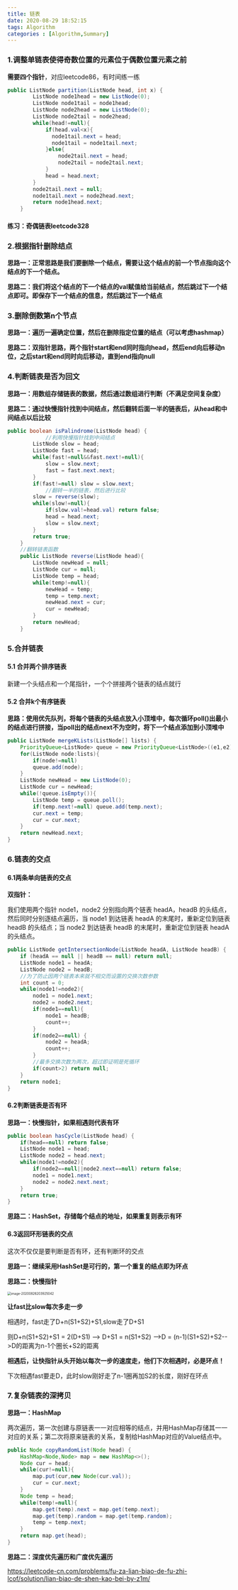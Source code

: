 ```yaml
---
title: 链表
date: 2020-08-29 18:52:15
tags: Algorithm
categories : [Algorithm,Summary]
---
```


### 1.调整单链表使得奇数位置的元素位于偶数位置元素之前

**需要四个指针**，对应leetcode86，有时间练一练

```java
public ListNode partition(ListNode head, int x) {
        ListNode node1head = new ListNode(0);
        ListNode node1tail = node1head;
        ListNode node2head = new ListNode(0);
        ListNode node2tail = node2head;
        while(head!=null){
            if(head.val<x){
              node1tail.next = head;
              node1tail = node1tail.next;
            }else{
                node2tail.next = head;
                node2tail = node2tail.next;
            }
            head = head.next;
        }
        node2tail.next = null;
        node1tail.next = node2head.next;
        return node1head.next;
    }
```

#### 练习：奇偶链表leetcode328

### 2.根据指针删除结点

**思路一：正常思路是我们要删除一个结点，需要让这个结点的前一个节点指向这个结点的下一个结点。**

**思路二：我们将这个结点的下一个结点的val赋值给当前结点，然后跳过下一个结点即可。即保存下一个结点的信息，然后跳过下一个结点**

### 3.删除倒数第n个节点

**思路一：遍历一遍确定位置，然后在删除指定位置的结点（可以考虑hashmap）**

**思路二：双指针思路，两个指针start和end同时指向head，然后end向后移动n位，之后start和end同时向后移动，直到end指向null**

### 4.判断链表是否为回文

**思路一：用数组存储链表的数据，然后通过数组进行判断（不满足空间复杂度）**

**思路二：通过快慢指针找到中间结点，然后翻转后面一半的链表后，从head和中间结点以后比较**

```java
public boolean isPalindrome(ListNode head) {
  			//利用快慢指针找到中间结点
        ListNode slow = head;
        ListNode fast = head;
        while(fast!=null&&fast.next!=null){
            slow = slow.next;
            fast = fast.next.next;
        }
        if(fast!=null) slow = slow.next;
  			//翻转一半的链表，然后进行比较
        slow = reverse(slow);
        while(slow!=null){
            if(slow.val!=head.val) return false;
            head = head.next;
            slow = slow.next;
        }
        return true;
    }
	//翻转链表函数
    public ListNode reverse(ListNode head){
        ListNode newHead = null;
        ListNode cur = null;
        ListNode temp = head;
        while(temp!=null){
            newHead = temp;
            temp = temp.next;
            newHead.next = cur;
            cur = newHead;
        }
        return newHead;
    }
```

### 5.合并链表

#### 5.1 合并两个排序链表

新建一个头结点和一个尾指针，一个个拼接两个链表的结点就行

#### 5.2 合并k个有序链表

**思路：使用优先队列，将每个链表的头结点放入小顶堆中，每次循环poll()出最小的结点进行拼接，当poll出的结点next不为空时，将下一个结点添加到小顶堆中**

```java
public ListNode mergeKLists(ListNode[] lists) {
    PriorityQueue<ListNode> queue = new PriorityQueue<ListNode>((e1,e2)->e1.val-e2.val);
    for(ListNode node:lists){
        if(node!=null)
        queue.add(node);
    }
    ListNode newHead = new ListNode(0);
    ListNode cur = newHead;
    while(!queue.isEmpty()){
        ListNode temp = queue.poll();
        if(temp.next!=null) queue.add(temp.next);
        cur.next = temp;
        cur = cur.next;
    }
    return newHead.next;
}
```



### 6.链表的交点

#### 6.1两条单向链表的交点

**双指针：**

我们使用两个指针 node1，node2 分别指向两个链表 headA，headB 的头结点，然后同时分别逐结点遍历，当 node1 到达链表 headA 的末尾时，重新定位到链表 headB 的头结点；当 node2 到达链表 headB 的末尾时，重新定位到链表 headA 的头结点。

```java
public ListNode getIntersectionNode(ListNode headA, ListNode headB) {
    if (headA == null || headB == null) return null;
    ListNode node1 = headA;
    ListNode node2 = headB;
    //为了防止因两个链表本来就不相交而设置的交换次数参数
    int count = 0;
    while(node1!=node2){
        node1 = node1.next;
        node2 = node2.next;
        if(node1==null){
            node1 = headB;
            count++;
        }
        if(node2==null) {
            node2 = headA;
            count++;
        }
        //最多交换次数为两次，超过即证明是死循环
        if(count>2) return null;
    }
    return node1;
}
```

#### 6.2判断链表是否有环

**思路一：快慢指针，如果相遇则代表有环**

```java
public boolean hasCycle(ListNode head) {
    if(head==null) return false;
    ListNode node1 = head;
    ListNode node2 = head.next;
    while(node1!=node2){
        if(node2==null||node2.next==null) return false;
        node1 = node1.next;
        node2 = node2.next.next;
    }
    return true;
}
```

**思路二：HashSet，存储每个结点的地址，如果重复则表示有环**

#### 6.3返回环形链表的交点

这次不仅仅是要判断是否有环，还有判断环的交点

**思路一：继续采用HashSet是可行的，第一个重复的结点即为环点**

**思路二：快慢指针**

<img src="/Users/huqiangzeng/Library/Application Support/typora-user-images/image-20200826203925042.png" alt="image-20200826203925042" style="zoom:50%;" />

**让fast比slow每次多走一步**

相遇时，fast走了D+n(S1+S2)+S1,slow走了D+S1

则D+n(S1+S2)+S1 = 2(D+S1) --> D+S1 = n(S1+S2) -->D = (n-1)(S1+S2)+S2-->D的距离为n-1个圈长+S2的距离

**相遇后，让快指针从头开始以每次一步的速度走，他们下次相遇时，必是环点！**

下次相遇fast要走D，此时slow刚好走了n-1圈再加S2的长度，刚好在环点

### 7.复杂链表的深拷贝

**思路一：HashMap**

两次遍历，第一次创建与原链表一一对应相等的结点，并用HashMap存储其一一对应的关系；第二次将原来链表的关系，复制给HashMap对应的Value结点中。

```java
public Node copyRandomList(Node head) {
    HashMap<Node,Node> map = new HashMap<>();
    Node cur = head;
    while(cur!=null){
        map.put(cur,new Node(cur.val));
        cur = cur.next;
    }
    Node temp = head;
    while(temp!=null){
        map.get(temp).next = map.get(temp.next);
        map.get(temp).random = map.get(temp.random);
        temp = temp.next;
    }
    return map.get(head);
}
```

**思路二：深度优先遍历和广度优先遍历**

https://leetcode-cn.com/problems/fu-za-lian-biao-de-fu-zhi-lcof/solution/lian-biao-de-shen-kao-bei-by-z1m/

